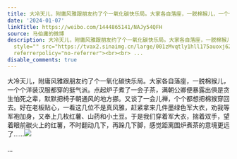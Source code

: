 ```yaml
---
title: 大冷天儿，附庸风雅跟朋友约了个一氧化碳快乐局。大家各自落座，一脱棉猴儿，一个个洋装汉服都穿的挺气派。点起炉子煮了一会子茶，满朝公卿便暴露出俱是贪生怕死...
date: '2024-01-07'
linkTitle: https://weibo.com/1444865141/NAJy54QFH
source: 马伯庸的微博
description: 大冷天儿，附庸风雅跟朋友约了个一氧化碳快乐局。大家各自落座，一脱棉猴儿，一个个洋装汉服都穿的挺气派。点起炉子煮了一会子茶，满朝公卿便暴露出俱是贪生怕死之辈，默默把椅子朝通风的地方挪。又谈了一会儿禅，个个都想把棉猴穿回去。好在老板贴心，一看这几位不是真风雅，赶紧拿来几件墨绿色军大衣，劝我等军袍加身，又奉上几枚红薯、山药和小土豆。于是我们穿着军大衣，揣着双手，望着眼前碳火上的红薯，不时翻动几下，再跺几下脚，感觉距离围炉煮茶的意境更远了……<img
  style="" src="https://tvax2.sinaimg.cn/large/001zMvqtly1hll175auoxj62c0340npe02.jpg"
  referrerpolicy="no-referrer"><br><br> ...
disable_comments: true
---
```

大冷天儿，附庸风雅跟朋友约了个一氧化碳快乐局。大家各自落座，一脱棉猴儿，一个个洋装汉服都穿的挺气派。点起炉子煮了一会子茶，满朝公卿便暴露出俱是贪生怕死之辈，默默把椅子朝通风的地方挪。又谈了一会儿禅，个个都想把棉猴穿回去。好在老板贴心，一看这几位不是真风雅，赶紧拿来几件墨绿色军大衣，劝我等军袍加身，又奉上几枚红薯、山药和小土豆。于是我们穿着军大衣，揣着双手，望着眼前碳火上的红薯，不时翻动几下，再跺几下脚，感觉距离围炉煮茶的意境更远了……<img style="" src="https://tvax2.sinaimg.cn/large/001zMvqtly1hll175auoxj62c0340npe02.jpg" referrerpolicy="no-referrer"><br><br> ...